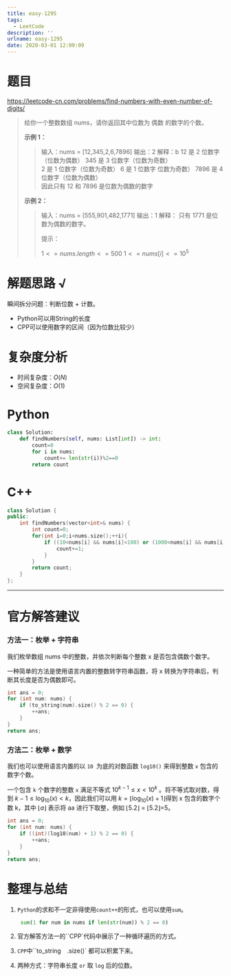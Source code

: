 ```yaml
---
title: easy-1295
tags:
  - LeetCode
description: ''
urlname: easy-1295
date: 2020-03-01 12:09:09
---
```


# 题目

https://leetcode-cn.com/problems/find-numbers-with-even-number-of-digits/

> 给你一个整数数组 nums，请你返回其中位数为 偶数 的数字的个数。
>
>  **示例 1：**
>
> > 输入：nums = [12,345,2,6,7896]
> > 输出：2
> > 解释：b
> > 12 是 2 位数字（位数为偶数） 
> > 345 是 3 位数字（位数为奇数）  
> > 2 是 1 位数字（位数为奇数） 
> > 6 是 1 位数字 位数为奇数） 
> > 7896 是 4 位数字（位数为偶数）  
> > 因此只有 12 和 7896 是位数为偶数的数字
>
> **示例 2：**
>
> > 输入：nums = [555,901,482,1771]
> > 输出：1 
> > 解释： 
> > 只有 1771 是位数为偶数的数字。
> >
> >
> > 提示：
> >
> > $1 <= nums.length <= 500$
> > $1 <= nums[i] <= 10^5$

# 解题思路 √

瞬间拆分问题：判断位数 + 计数。

- Python可以用String的长度
- CPP可以使用数字的区间（因为位数比较少）

# 复杂度分析

- 时间复杂度：$O(N)$
- 空间复杂度：$O(1)$

# Python

```python
class Solution:
    def findNumbers(self, nums: List[int]) -> int:
        count=0
        for i in nums:
            count+= len(str(i))%2==0
        return count
```

# C++

```cpp
class Solution {
public:
    int findNumbers(vector<int>& nums) {
        int count=0;
        for(int i=0;i<nums.size();++i){
            if ((10<nums[i] && nums[i]<100) or (1000<nums[i] && nums[i]<10000)){
                count+=1;
            }
        }
        return count;
    }
};
```

---

# 官方解答建议

### 方法一：枚举 + 字符串

我们枚举数组 nums 中的整数，并依次判断每个整数 x 是否包含偶数个数字。

一种简单的方法是使用语言内置的整数转字符串函数，将 x 转换为字符串后，判断其长度是否为偶数即可。

```cpp
int ans = 0;
for (int num: nums) {
    if (to_string(num).size() % 2 == 0) {
        ++ans;
    }
}
return ans;
```

### 方法二：枚举 + 数学

我们也可以使用语言内置的以 `10 `为底的对数函数 `log10()` 来得到整数 `x` 包含的数字个数。

一个包含 `k` 个数字的整数 `x` 满足不等式 $10^{k-1} \leq x < 10^k$ 。将不等式取对数，得到 $k - 1 \leq \log_{10}(x) < k$，因此我们可以用 $k = \lfloor\log_{10}(x) + 1\rfloor$得到 x 包含的数字个数 k，其中 $\lfloor a \rfloor$ 表示将 aa 进行下取整，例如 $\lfloor 5.2 \rfloor$ = ⌊5.2⌋=5。

```cpp
int ans = 0;
for (int num: nums) {
    if ((int)(log10(num) + 1) % 2 == 0) {
        ++ans;
    }
}
return ans;
```



# 整理与总结

1. `Python`的求和不一定非得使用``count++``的形式，也可以使用`sum`。

   ```python
    sum(1 for num in nums if len(str(num)) % 2 == 0)
   ```


2. 官方解答方法一的``CPP`代码中展示了一种循环遍历的方式。

3. `CPP`中``to_string`  `.size()` 都可以积累下来。

4. 两种方式：字符串长度 `or` 取 `log` 后的位数。


